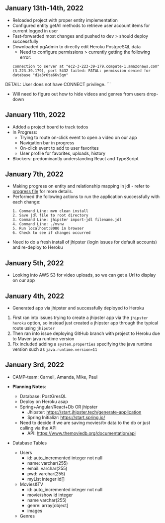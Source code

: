 ## January 13th-14th, 2022
* Reloaded project with proper entity implementation
* Configured entity getAll methods to retrieve user account items for current logged in user
* Fast-forwarded most changes and pushed to dev > should deploy successfully
* Downloaded pgAdmin to directly edit Heroku PostgreSQL data
  - Need to configure permissions > currently getting the following error:
  ```
  connection to server at "ec2-3-223-39-179.compute-1.amazonaws.com" (3.223.39.179), port 5432 failed: FATAL: permission denied for database "d1a3r6ta66v5qn"
DETAIL: User does not have CONNECT privilege.
    ```
* Will need to figure out how to hide videos and genres from users drop-down

## January 11th, 2022
* Added a project board to track todos
* In Progress:
    - Trying to route on-click event to open a video on our app
    - Navigation bar in progress
    - On-click event to add to user favorites
    - User profile for favorites, uploads, history
* Blockers: predominantly understanding React and TypeScript

## January 7th, 2022
* Making progress on entity and relationship mapping in jdl - refer to [progress file](jdl-entity-files/jdl-progress-log.md) for more details.
* Performed the following actions to run the application successfully with each change:
    ```
    1. Command Line: mvn clean install
    2. Save jdl file to root directory
    3. Command Line: jhipster import-jdl filename.jdl
    4. Command Line: ./mvnw
    5. Run localhost:8080 in browser
    6. Check to see if changes occurred
    ```
* Need to do a fresh install of jhipster (login issues for default accounts) and re-deploy to Heroku

## January 5th, 2022
* Looking into AWS S3 for video uploads, so we can get a Url to display on our app

## January 4th, 2022
* Generated app via jhipster and successfully deployed to Heroku
1. First ran into issues trying to create a jhipster app via the `jhipster heroku` option, so instead just created a jhipster app through the typical route using `jhipster`
2. Then ran into issue deploying GitHub branch with project to Heroku due to Maven java runtime version
2. Fix included adding a `system.properties` specifying the java runtime version such as `java.runtime.version=11`

## January 3rd, 2022
* CAMP-team: Carnell, Amanda, Mike, Paul

* **Planning Notes**:
    * Database: PostGresQL
    * Deploy on Heroku asap
    * Spring+Angular/React+Db OR jhipster
        - Jhipster: https://start.jhipster.tech/generate-application
        - Spring Initializr: https://start.spring.io/
    * Need to decide if we are saving movies/tv data to the db or just calling via the API
        - API: https://www.themoviedb.org/documentation/api

* Database Tables
    * Users
        - id: auto_incremented integer not null
        - name: varchar(255)
        - email: varchar(255)
        - pwd: varchar(255)
        - myList integer id[]
    * Movies&TV
        - id: auto_incremented integer not null
        - movie/show id integer
        - name varchar(255)
        - genre: array[object]
        - images
    * Genres
